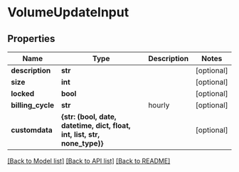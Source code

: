 # VolumeUpdateInput


## Properties
Name | Type | Description | Notes
------------ | ------------- | ------------- | -------------
**description** | **str** |  | [optional] 
**size** | **int** |  | [optional] 
**locked** | **bool** |  | [optional] 
**billing_cycle** | **str** | hourly | [optional] 
**customdata** | **{str: (bool, date, datetime, dict, float, int, list, str, none_type)}** |  | [optional] 

[[Back to Model list]](../README.md#documentation-for-models) [[Back to API list]](../README.md#documentation-for-api-endpoints) [[Back to README]](../README.md)


